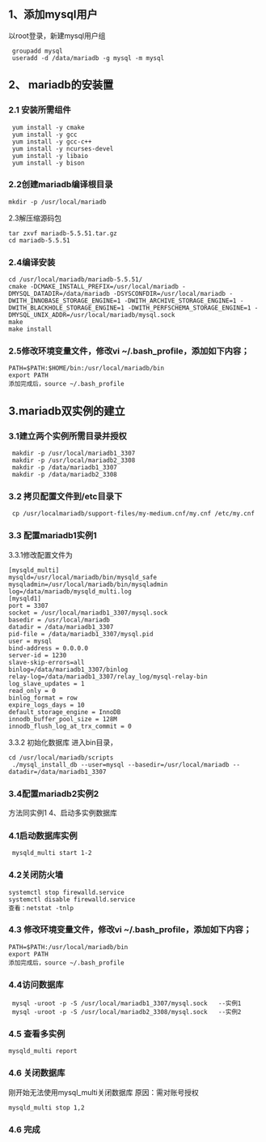 ## 1、添加mysql用户
以root登录，新建mysql用户组
```
 groupadd mysql
 useradd -d /data/mariadb -g mysql -m mysql
```
## 2、 mariadb的安装置
### 2.1 安装所需组件
```
 yum install -y cmake
 yum install -y gcc
 yum install -y gcc-c++
 yum install -y ncurses-devel
 yum install -y libaio
 yum install -y bison 
```
### 2.2创建mariadb编译根目录
```
mkdir -p /usr/local/mariadb
```
2.3解压缩源码包
```
tar zxvf mariadb-5.5.51.tar.gz 
cd mariadb-5.5.51
```
### 2.4编译安装
```
cd /usr/local/mariadb/mariadb-5.5.51/
cmake -DCMAKE_INSTALL_PREFIX=/usr/local/mariadb -DMYSQL_DATADIR=/data/mariadb -DSYSCONFDIR=/usr/local/mariadb -DWITH_INNOBASE_STORAGE_ENGINE=1 -DWITH_ARCHIVE_STORAGE_ENGINE=1 -DWITH_BLACKHOLE_STORAGE_ENGINE=1 -DWITH_PERFSCHEMA_STORAGE_ENGINE=1 -DMYSQL_UNIX_ADDR=/usr/local/mariadb/mysql.sock
make     
make install   
```
### 2.5修改环境变量文件，修改vi ~/.bash_profile，添加如下内容；
```
PATH=$PATH:$HOME/bin:/usr/local/mariadb/bin
export PATH
添加完成后，source ~/.bash_profile
```
## 3.mariadb双实例的建立
### 3.1建立两个实例所需目录并授权
```
 makdir -p /usr/local/mariadb1_3307
 makdir -p /usr/local/mariadb2_3308
 makdir -p /data/mariadb1_3307
 makdir -p /data/mariadb2_3308
```
### 3.2 拷贝配置文件到/etc目录下
```
 cp /usr/localmariadb/support-files/my-medium.cnf/my.cnf /etc/my.cnf 
```
### 3.3 配置mariadb1实例1
 3.3.1修改配置文件为
```
[mysqld_multi]
mysqld=/usr/local/mariadb/bin/mysqld_safe
mysqladmin=/usr/local/mariadb/bin/mysqladmin
log=/data/mariadb/mysqld_multi.log
[mysqld1]
port = 3307
socket = /usr/local/mariadb1_3307/mysql.sock
basedir = /usr/local/mariadb
datadir = /data/mariadb1_3307
pid-file = /data/mariadb1_3307/mysql.pid
user = mysql
bind-address = 0.0.0.0
server-id = 1230
slave-skip-errors=all
binlog=/data/mariadb1_3307/binlog
relay-log=/data/mariadb1_3307/relay_log/mysql-relay-bin
log_slave_updates = 1
read_only = 0
binlog_format = row
expire_logs_days = 10
default_storage_engine = InnoDB
innodb_buffer_pool_size = 128M
innodb_flush_log_at_trx_commit = 0
```
 3.3.2 初始化数据库
进入bin目录，
```
cd /usr/local/mariadb/scripts
 ./mysql_install_db --user=mysql --basedir=/usr/local/mariadb --datadir=/data/mariadb1_3307
```
### 3.4配置mariadb2实例2
方法同实例1
4、启动多实例数据库
### 4.1启动数据库实例
```
 mysqld_multi start 1-2
```
### 4.2关闭防火墙
```
systemctl stop firewalld.service    
systemctl disable firewalld.service   
查看：netstat -tnlp
```
### 4.3 修改环境变量文件，修改vi ~/.bash_profile，添加如下内容；
```
PATH=$PATH:/usr/local/mariadb/bin
export PATH
添加完成后，source ~/.bash_profile
```
### 4.4访问数据库
```
 mysql -uroot -p -S /usr/local/mariadb1_3307/mysql.sock   --实例1
 mysql -uroot -p -S /usr/local/mariadb2_3308/mysql.sock   --实例2
```
### 4.5 查看多实例
```
mysqld_multi report
```
### 4.6 关闭数据库
刚开始无法使用mysql_multi关闭数据库
原因：需对账号授权
 ```
mysqld_multi stop 1,2
```
### 4.6 完成